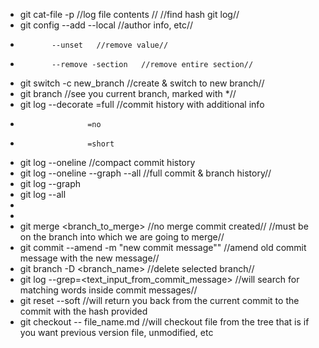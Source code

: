 * git cat-file -p <hash>    //log file contents //   //find hash git log//
* git config --add --local  //author info, etc//
*            --unset   //remove value//
*            --remove -section   //remove entire section//
* git switch -c new_branch    //create & switch to new branch//
* git branch    //see you current branch, marked with *//
* git log --decorate =full   //commit history with additional info
*                    =no
*                    =short 
* git log --oneline   //compact commit history
* git log --oneline --graph --all   //full commit & branch history//
* git log --graph
* git log --all
* 
*
* git merge <branch_to_merge>  //no merge commit created//  //must be on the branch into which we are going to merge//
* git commit --amend -m "new commit message""   //amend old commit message with the new message//
* git branch -D <branch_name> //delete selected branch//
* git log --grep=<text_input_from_commit_message>  //will search for matching words inside commit messages//
* git reset --soft <commit-hash>  //will return you back from the current commit to the commit with the hash provided 
* git checkout <commit-hash> -- file_name.md  //will checkout file from the tree  that is if you want previous version file, unmodified, etc
